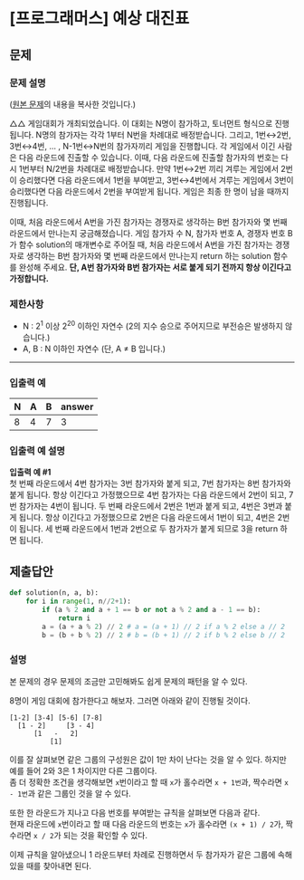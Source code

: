 # [프로그래머스] 예상 대진표
## 문제
### 문제 설명
([원본 문제](https://programmers.co.kr/learn/courses/30/lessons/12985)의 내용을 복사한 것입니다.)

△△ 게임대회가 개최되었습니다. 이 대회는 N명이 참가하고, 토너먼트 형식으로 진행됩니다. N명의 참가자는 각각 1부터 N번을 차례대로 배정받습니다. 그리고, 1번↔2번, 3번↔4번, ... , N-1번↔N번의 참가자끼리 게임을 진행합니다. 각 게임에서 이긴 사람은 다음 라운드에 진출할 수 있습니다. 이때, 다음 라운드에 진출할 참가자의 번호는 다시 1번부터 N/2번을 차례대로 배정받습니다. 만약 1번↔2번 끼리 겨루는 게임에서 2번이 승리했다면 다음 라운드에서 1번을 부여받고, 3번↔4번에서 겨루는 게임에서 3번이 승리했다면 다음 라운드에서 2번을 부여받게 됩니다. 게임은 최종 한 명이 남을 때까지 진행됩니다.

이때, 처음 라운드에서 A번을 가진 참가자는 경쟁자로 생각하는 B번 참가자와 몇 번째 라운드에서 만나는지 궁금해졌습니다. 게임 참가자 수 N, 참가자 번호 A, 경쟁자 번호 B가 함수 solution의 매개변수로 주어질 때, 처음 라운드에서 A번을 가진 참가자는 경쟁자로 생각하는 B번 참가자와 몇 번째 라운드에서 만나는지 return 하는 solution 함수를 완성해 주세요. **단, A번 참가자와 B번 참가자는 서로 붙게 되기 전까지 항상 이긴다고 가정합니다.**

### 제한사항
* N : 2<sup>1</sup> 이상 2<sup>20</sup> 이하인 자연수 (2의 지수 승으로 주어지므로 부전승은 발생하지 않습니다.)
* A, B : N 이하인 자연수 (단, A ≠ B 입니다.)

___

### 입출력 예
|N|A|B|answer|
|:---|:---|:---|:---|
|8|4|7|3|

### 입출력 예 설명
**입출력 예 #1**  
첫 번째 라운드에서 4번 참가자는 3번 참가자와 붙게 되고, 7번 참가자는 8번 참가자와 붙게 됩니다. 항상 이긴다고 가정했으므로 4번 참가자는 다음 라운드에서 2번이 되고, 7번 참가자는 4번이 됩니다. 두 번째 라운드에서 2번은 1번과 붙게 되고, 4번은 3번과 붙게 됩니다. 항상 이긴다고 가정했으므로 2번은 다음 라운드에서 1번이 되고, 4번은 2번이 됩니다. 세 번째 라운드에서 1번과 2번으로 두 참가자가 붙게 되므로 3을 return 하면 됩니다.

## 제출답안
```python
def solution(n, a, b):
    for i in range(1, n//2+1):
        if (a % 2 and a + 1 == b or not a % 2 and a - 1 == b):
            return i
        a = (a + a % 2) // 2 # a = (a + 1) // 2 if a % 2 else a // 2
        b = (b + b % 2) // 2 # b = (b + 1) // 2 if b % 2 else b // 2
```
### 설명
본 문제의 경우 문제의 조금만 고민해봐도 쉽게 문제의 패턴을 알 수 있다.

8명이 게임 대회에 참가한다고 해보자. 그러면 아래와 같이 진행될 것이다.

```
[1-2] [3-4] [5-6] [7-8]
  [1 - 2]     [3 - 4]
      [1   -   2]
          [1]
```

이를 잘 살펴보면 같은 그룹의 구성원은 값이 1만 차이 난다는 것을 알 수 있다. 하지만 예를 들어 2와 3은 1 차이지만 다른 그룹이다.  
좀 더 정확한 조건을 생각해보면 `x`번이라고 할 때 `x`가 홀수라면 `x + 1번`과, 짝수라면 `x - 1번`과 같은 그룹인 것을 알 수 있다.

또한 한 라운드가 지나고 다음 번호를 부여받는 규칙을 살펴보면 다음과 같다.  
현재 라운드에 `x`번이라고 할 때 다음 라운드의 번호는 `x`가 홀수라면 `(x + 1) / 2`가, 짝수라면 `x / 2`가 되는 것을 확인할 수 있다.

이제 규칙을 알아냈으니 1 라운드부터 차례로 진행하면서 두 참가자가 같은 그룹에 속해있을 때를 찾아내면 된다.
